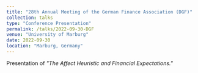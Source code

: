 ```yaml
---
title: "28th Annual Meeting of the German Finance Association (DGF)"
collection: talks
type: "Conference Presentation"
permalink: /talks/2022-09-30-DGF
venue: "University of Marburg"
date: 2022-09-30
location: "Marburg, Germany"
---
```


Presentation of <i>"The Affect Heuristic and Financial Expectations."</i>
